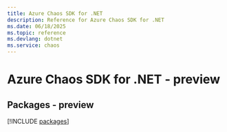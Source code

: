 ```yaml
---
title: Azure Chaos SDK for .NET
description: Reference for Azure Chaos SDK for .NET
ms.date: 06/18/2025
ms.topic: reference
ms.devlang: dotnet
ms.service: chaos
---
```

# Azure Chaos SDK for .NET - preview
## Packages - preview
[!INCLUDE [packages](chaos-index.md)]